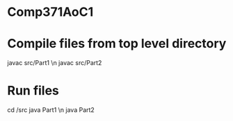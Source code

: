 # Comp371AoC1

# Compile files from top level directory
javac src/Part1 \n
javac src/Part2

# Run files 
cd /src
java Part1 \n
java Part2
